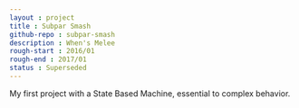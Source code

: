 ```yaml
---
layout : project
title : Subpar Smash
github-repo : subpar-smash
description : When's Melee
rough-start : 2016/01
rough-end : 2017/01
status : Superseded
---
```


My first project with a State Based Machine, essential to complex behavior.